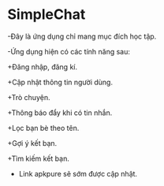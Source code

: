 # SimpleChat

-Đây là ứng dụng chỉ mang mục đích học tập. 

-Ứng dụng hiện có các tính năng sau:

 +Đăng nhập, đăng kí.
 
 +Cập nhật thông tin người dùng.
 
 +Trò chuyện.
 
 +Thông báo đẩy khi có tin nhắn.
 
 +Lọc bạn bè theo tên.
 
 +Gợi ý kết bạn.
 
 +Tìm kiếm kết bạn. 
 
- Link apkpure sẽ sớm được cập nhật.
